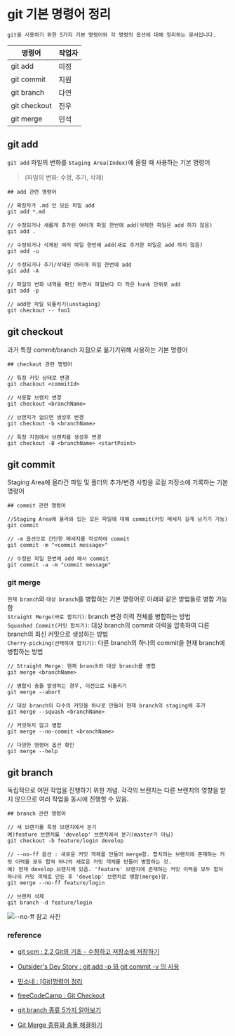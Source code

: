 # git 기본 명령어 정리

`git을 사용하기 위한 5가지 기본 명령어와 각 명령의 옵션에 대해 정리하는 문서입니다.`

| 명령어       | 작업자 |
|--------------|--------|
| git add      | 미정   |
| git commit   | 지원   |
| git branch   | 다연   |
| git checkout | 진우   |
| git merge    | 민석   |


## git add
`git add` 파일의 변화를 `Staging Area(Index)`에 올릴 때 사용하는 기본 명령어  
> (파일의 변화: 수정, 추가, 삭제)

```
## add 관련 명령어
	
// 확장자가 .md 인 모든 파일 add
git add *.md
	
// 수정되거나 새롭게 추가된 여러개 파일 한번에 add(삭제한 파일은 add 하지 않음)
git add .
	
// 수정되거나 삭제된 여러 파일 한번에 add(새로 추가한 파일은 add 하지 않음)
git add -u
	
// 수정되거나 추가/삭제된 여러개 파일 한번에 add
git add -A
	
// 파일의 변화 내역을 확인 하면서 파일보다 더 작은 hunk 단위로 add
git add -p
	
// add한 파일 되돌리기(unstaging)
git checkout -- foo1
```

## git checkout

과거 특정 commit/branch 지점으로 옮기기위해 사용하는 기본 명령어  

```
## checkout 관련 명령어

// 특정 커밋 상태로 변경
git checkout <commitId>

// 사용할 브랜치 변경
git checkout <branchName>

// 브랜치가 없으면 생성후 변경
git checkout -b <branchName>

// 특정 지점에서 브랜치를 생성후 변경
git checkout -B <branchName> <startPoint>
```

## git commit 

Staging Area에 올라간 파일 및 폴더의 추가/변경 사항을 로컬 저장소에 기록하는 기본 명령어 

```
## commit 관련 명령어

//Staging Area에 올라와 있는 모든 파일에 대해 commit(커밋 메세지 길게 남기기 가능)
git commit

// -m 옵션으로 간단한 메세지를 작성하여 commit
git commit -m "<commit message>"

// 수정된 파일 한번에 add 해서 commit
git commit -a -m "commit message"
```

### git merge

`현재 branch`와 `대상 branch`를 병합하는 기본 명령어로 아래와 같은 방법들로 병합 가능함  
`Straight Merge(바로 합치기)`: branch 변경 이력 전체를 병합하는 방법  
`Squashed Commit(커밋 합치기)`: 대상 branch의 commit 이력을 압축하여 다른 branch의 최신 커밋으로 생성하는 방법  
`Cherry-picking(선택하여 합치기)`: 다른 branch의 하나의 commit을 현재 branch에 병합하는 방법  

```
// Straight Merge: 현재 branch와 대상 branch를 병합
git merge <branchName>

// 병합시 충돌 발생하는 경우, 이전으로 되돌리기
git merge --abort

// 대상 branch의 다수의 커밋을 하나로 만들어 현재 branch의 staging에 추가
git merge --squash <branchName>

// 커밋하지 않고 병합
git merge --no-commit <branchName>

// 다양한 명령어 옵션 확인
git merge --help
```

## git branch
독립적으로 어떤 작업을 진행하기 위한 개념. 각각의 브랜치는 다른 브랜치의 영향을 받지 않으므로 여러 작업을 동시에 진행할 수 있음.

```
## branch 관련 명령어

// 새 브랜치를 특정 브랜치에서 분기
예)feature 브랜치를 'develop' 브랜치에서 분기(master가 아님)
git checkout -b feature/login develop

// --no-ff 옵션 : 새로운 커밋 객체를 만들어 merge함. 합치려는 브랜치에 존재하는 커밋 이력을 모두 합쳐 하나의 새로운 커밋 객체를 만들어 병합하는 것.
예) 현재 develop 브랜치에 있음. 'feature' 브랜치에 존재하는 커밋 이력을 모두 합쳐 하나의 커밋 객체로 만든 후 'develop' 브랜치로 병합(merge)함.
git merge --no-ff feature/login  

// 브랜치 삭제
git branch -d feature/login
```
![--no-ff 참고 사진](https://gmlwjd9405.github.io/images/types-of-git-branch/feature-branch-merge.png)

### reference

* [git scm : 2.2 Git의 기초 - 수정하고 저장소에 저장하기](https://git-scm.com/book/ko/v2/Git의-기초-수정하고-저장소에-저장하기)
* [Outsider's Dev Story : git add -p 와 git commit -v 의 사용](https://blog.outsider.ne.kr/1247)
* [민소네 : [Git]명령어 정리](http://minsone.github.io/git/git-command-list)

* [freeCodeCamp : Git Checkout](https://guide.freecodecamp.org/git/git-checkout/)
* [git branch 종류 5가지 알아보기](https://gmlwjd9405.github.io/2018/05/11/types-of-git-branch.html)
* [Git Merge 종류와 충돌 해결하기](https://mobicon.tistory.com/106)
